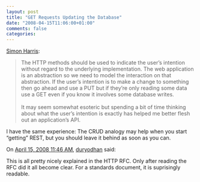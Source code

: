 ```yaml
---
layout: post
title: "GET Requests Updating the Database"
date: "2008-04-15T11:06:00+01:00"
comments: false
categories: 
---
```


<p><a href="http://feeds.feedburner.com/~r/MyHovercraftIsFullOfEels/~3/270546951/000422.html">Simon Harris</a>:</p>

<blockquote>
<p>The HTTP methods should be used to indicate the user&#8217;s intention without regard to the underlying implementation. The web application is an abstraction so we need to model the interaction on that abstraction. If the user&#8217;s intention is to make a change to something then go ahead and use a PUT but if they&#8217;re only reading some data use a GET even if you know it involves some database writes.<br /><br />It may seem somewhat esoteric but spending a bit of time thinking about what the user&#8217;s intention is exactly has helped me better flesh out an application&#8217;s API.</p>
</blockquote>

<p>I have the same experience: The CRUD analogy may help when you start &#8220;getting&#8221; REST, but you should leave it behind as soon as you can.</p>

<section class="comments">



<div class="comment" id="comment-1682">
On <a href="#comment-1682" title="Permalink to this comment">April 15, 2008 11:46 AM</a>, <a href="http://duryodhan.wordpress.com" title="http://duryodhan.wordpress.com" rel="nofollow">duryodhan</a>
said:
<p>This is all pretty nicely explained in the HTTP RFC. Only after reading the RFC did it all become clear. For a standards document, it is suprisingly readable.</p>


</section>

